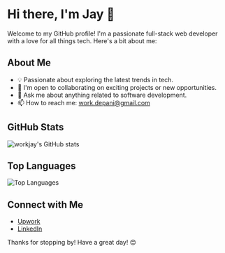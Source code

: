 # Hi there, I'm Jay 👋

Welcome to my GitHub profile! I'm a passionate full-stack web developer with a love for all things tech. Here's a bit about me:

## About Me

- 💡 Passionate about exploring the latest trends in tech.
- 💼 I'm open to collaborating on exciting projects or new opportunities.
- 💬 Ask me about anything related to software development.
- 📫 How to reach me: [work.depani@gmail.com](mailto:work.depani@gmail.com)

## GitHub Stats

![workjay's GitHub stats](https://github-readme-stats.vercel.app/api?username=workjay&show_icons=true&theme=radical)

## Top Languages

![Top Languages](https://github-readme-stats.vercel.app/api/top-langs/?username=workjay&layout=compact&theme=radical)

## Connect with Me

- [Upwork](https://www.upwork.com/freelancers/~01abb74e514da03118?mp_source=share)
- [LinkedIn](https://www.linkedin.com/in/jay-depani-500408204/)

Thanks for stopping by! Have a great day! 😊
